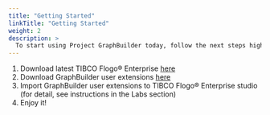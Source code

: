 ```yaml
---
title: "Getting Started"
linkTitle: "Getting Started"
weight: 2
description: >
  To start using Project GraphBuilder today, follow the next steps highlighted on this section.
---
```


1. Download latest TIBCO Flogo® Enterprise <a href="https://edelivery.tibco.com/storefront/en/eval/tibco-flogo-enterprise/prod11810.html" target="_blank">here</a>
2. Download GraphBuilder user extensions <a href="https://github.com/TIBCOSoftware/labs-graphbuilder-contrib/blob/master/dist" target="_blank">here</a>
3. Import GraphBuilder user extensions to TIBCO Flogo® Enterprise studio (for detail, see instructions in the Labs section)
4. Enjoy it!


